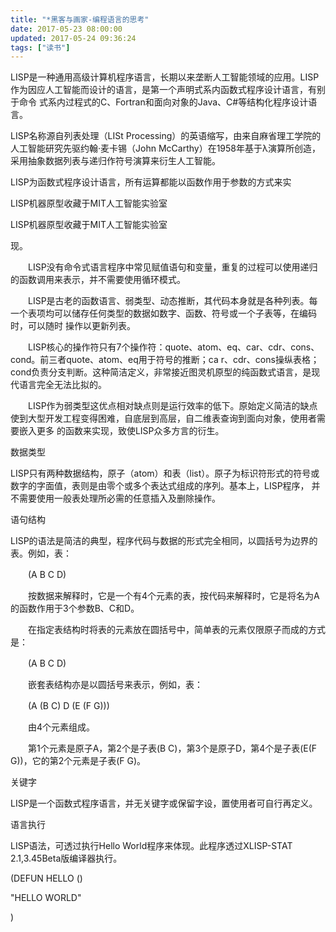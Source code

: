 ```yaml
---
title: "*黑客与画家-编程语言的思考"
date: 2017-05-23 08:00:00
updated: 2017-05-24 09:36:24
tags: ["读书"]
---
```

LISP是一种通用高级计算机程序语言，长期以来垄断人工智能领域的应用。LISP作为因应人工智能而设计的语言，是第一个声明式系内函数式程序设计语言，有别于命令
式系内过程式的C、Fortran和面向对象的Java、C#等结构化程序设计语言。

LISP名称源自列表处理（LISt Processing）的英语缩写，由来自麻省理工学院的人工智能研究先驱约翰·麦卡锡（John
McCarthy）在1958年基于λ演算所创造，采用抽象数据列表与递归作符号演算来衍生人工智能。

  

LISP为函数式程序设计语言，所有运算都能以函数作用于参数的方式来实

LISP机器原型收藏于MIT人工智能实验室

LISP机器原型收藏于MIT人工智能实验室

现。

　　LISP没有命令式语言程序中常见赋值语句和变量，重复的过程可以使用递归的函数调用来表示，并不需要使用循环模式。

　　LISP是古老的函数语言、弱类型、动态推断，其代码本身就是各种列表。每一个表项均可以储存任何类型的数据如数字、函数、符号或一个子表等，在编码时，可以随时
操作以更新列表。

　　LISP核心的操作符只有7个操作符：quote、atom、eq、car、cdr、cons、cond。前三者quote、atom、eq用于符号的推断；ca
r、cdr、cons操纵表格；cond负责分支判断。这种简洁定义，非常接近图灵机原型的纯函数式语言，是现代语言完全无法比拟的。

　　LISP作为弱类型这优点相对缺点则是运行效率的低下。原始定义简洁的缺点使到大型开发工程变得困难，自底层到高层，自二维表查询到面向对象，使用者需要嵌入更多
的函数来实现，致使LISP众多方言的衍生。

数据类型

LISP只有两种数据结构，原子（atom）和表（list）。原子为标识符形式的符号或数字的字面值，表则是由零个或多个表达式组成的序列。基本上，LISP程序，
并不需要使用一般表处理所必需的任意插入及删除操作。

语句结构

LISP的语法是简洁的典型，程序代码与数据的形式完全相同，以圆括号为边界的表。例如，表：

　　(A B C D)

　　按数据来解释时，它是一个有4个元素的表，按代码来解释时，它是将名为A的函数作用于3个参数B、C和D。

　　在指定表结构时将表的元素放在圆括号中，简单表的元素仅限原子而成的方式是：

　　(A B C D)

　　嵌套表结构亦是以圆括号来表示，例如，表：

　　(A (B C) D (E (F G)))

　　由4个元素组成。

　　第1个元素是原子A，第2个是子表(B C)，第3个是原子D，第4个是子表(E(F G))，它的第2个元素是子表(F G)。

关键字

LISP是一个函数式程序语言，并无关键字或保留字设，置使用者可自行再定义。

语言执行

LISP语法，可透过执行Hello World程序来体现。此程序透过XLISP-STAT 2.1,3.45Beta版编译器执行。

(DEFUN HELLO ()



  "HELLO WORLD"



)

  

